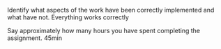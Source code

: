 Identify what aspects of the work have been correctly implemented and what have not.
	Everything works correctly

Say approximately how many hours you have spent completing the assignment.
	45min
